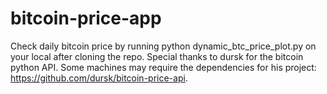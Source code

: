 # bitcoin-price-app
Check daily bitcoin price by running python dynamic_btc_price_plot.py on your local after cloning the repo.  Special thanks to dursk for the bitcoin python API.  Some machines may require the dependencies for his project: https://github.com/dursk/bitcoin-price-api. 
